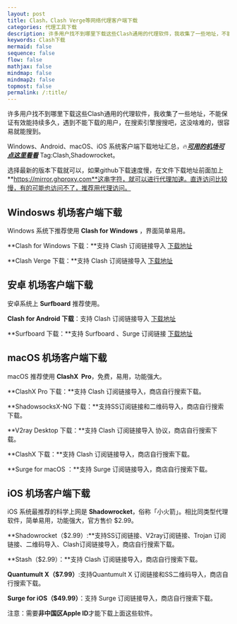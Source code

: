 ```yaml
---
layout: post
title: Clash，Clash Verge等网络代理客户端下载
categories: 代理工具下载
description: 许多用户找不到哪里下载这些Clash通用的代理软件，我收集了一些地址，不能保证有效能持续多久，遇到不能下载的用户，在搜索引擎搜搜吧，这没啥难的，很容易就能搜到。
keywords: Clash下载
mermaid: false
sequence: false
flow: false
mathjax: false
mindmap: false
mindmap2: false
topmost: false
permalink: /:title/
---
```


许多用户找不到哪里下载这些Clash通用的代理软件，我收集了一些地址，不能保证有效能持续多久，遇到不能下载的用户，在搜索引擎搜搜吧，这没啥难的，很容易就能搜到。

Windows、Android、macOS、iOS 系统客户端下载地址汇总，🔥[***可用的机场可点这里看看***](https://www.openwayz.com/jichang/)
Tag:Clash,Shadowrocket。

选择最新的版本下载就可以，如果github下载速度慢，在文件下载地址前面加上**https://mirror.ghproxy.com**这串字符，就可以进行代理加速。直连访问比较慢，有的可能也访问不了，推荐用代理访问。

## Windosws 机场客户端下载

Windows 系统下推荐使用 **Clash for Windows** ，界面简单易用。

**Clash for Windows 下载：**支持 Clash 订阅链接导入 [下载地址](https://mirror.ghproxy.com/https://raw.githubusercontent.com/OpenWayz/OpenWayz.github.io/main/Clash.for.Windows-0.20.39-win.7z)

**Clash Verge 下载：**支持 Clash 订阅链接导入 [下载地址](https://mirror.ghproxy.com/https://github.com/clash-verge-rev/clash-verge-rev/releases/download/v1.4.3/Clash.Verge_1.4.3_x64-setup.exe)


## 安卓 机场客户端下载

安卓系统上 **Surfboard** 推荐使用。

**Clash for Android 下载**：支持 Clash 订阅链接导入 [下载地址](https://mirror.ghproxy.com/https://raw.githubusercontent.com/OpenWayz/OpenWayz.github.io/main/clash-for-android-3-0-3-premium.apk)

**Surfboard 下载：**支持 Surfboard 、Surge 订阅链接 [下载地址](https://manual.getsurfboard.com/)

## macOS 机场客户端下载

macOS 推荐使用 **ClashX  Pro**，免费，易用，功能强大。

**ClashX Pro 下载：**支持 Clash 订阅链接导入，商店自行搜索下载。

**ShadowsocksX-NG 下载：**支持SS订阅链接和二维码导入，商店自行搜索下载。

**V2ray Desktop 下载：**支持 Clash 订阅链接导入 协议，商店自行搜索下载。

**ClashX 下载：**支持 Clash 订阅链接导入，商店自行搜索下载。

**Surge for macOS ：**支持 Surge 订阅链接导入，商店自行搜索下载。

## iOS 机场客户端下载

iOS 系统最推荐的科学上网是 **Shadowrocket**，俗称「小火箭」。相比同类型代理软件，简单易用，功能强大，官方售价 $2.99。

**Shadowrocket（$2.99）:**支持SS订阅链接、V2ray订阅链接、Trojan 订阅链接、二维码导入、Clash订阅链接导入，商店自行搜索下载。

**Stash（$2.99）：**支持 Clash 订阅链接导入，商店自行搜索下载。

**Quantumult X（$7.99）**:支持Quantumult X 订阅链接和SS二维码导入，商店自行搜索下载。

**Surge for iOS（$49.99）**：支持 Surge 订阅链接导入，商店自行搜索下载。

注意：需要**非中国区Apple ID**才能下载上面这些软件。
